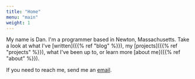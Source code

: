 ```yaml
---
title: "Home"
menu: "main"
weight: 1
---
```


My name is Dan. I'm a programmer based in Newton, Massachusetts. Take a look at what I've [written]({{% ref "blog" %}}), my
[projects]({{% ref "projects" %}}), what I've been up to, or learn more [about me]({{% ref "about" %}}).

If you need to reach me, send me an [email](mailto:dan@dancarroll.org).